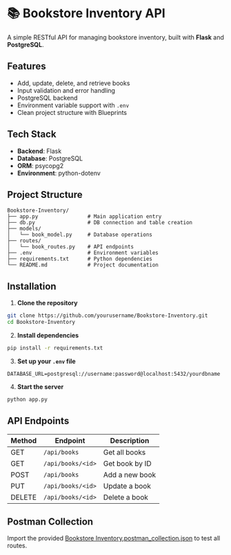 # 📚 Bookstore Inventory API

A simple RESTful API for managing bookstore inventory, built with **Flask** and **PostgreSQL**.

## Features

- Add, update, delete, and retrieve books
- Input validation and error handling
- PostgreSQL backend
- Environment variable support with `.env`
- Clean project structure with Blueprints

## Tech Stack

- **Backend**: Flask
- **Database**: PostgreSQL
- **ORM**: psycopg2
- **Environment**: python-dotenv

## Project Structure

```
Bookstore-Inventory/
├── app.py                # Main application entry
├── db.py                 # DB connection and table creation
├── models/
│   └── book_model.py     # Database operations
├── routes/
│   └── book_routes.py    # API endpoints
├── .env                  # Environment variables
├── requirements.txt      # Python dependencies
└── README.md             # Project documentation
```

## Installation

1. **Clone the repository**

```bash
git clone https://github.com/yourusername/Bookstore-Inventory.git
cd Bookstore-Inventory
```

2. **Install dependencies**

```bash
pip install -r requirements.txt
```

3. **Set up your `.env` file**

```
DATABASE_URL=postgresql://username:password@localhost:5432/yourdbname
```

4. **Start the server**

```bash
python app.py
```

## API Endpoints

| Method | Endpoint          | Description    |
| ------ | ----------------- | -------------- |
| GET    | `/api/books`      | Get all books  |
| GET    | `/api/books/<id>` | Get book by ID |
| POST   | `/api/books`      | Add a new book |
| PUT    | `/api/books/<id>` | Update a book  |
| DELETE | `/api/books/<id>` | Delete a book  |

## Postman Collection

Import the provided [Bookstore Inventory.postman_collection.json](#) to test all routes.
